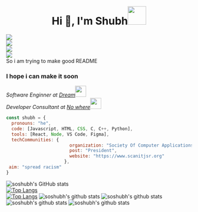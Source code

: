 <h1 align="center">Hi 👋, I'm Shubh<img src="https://media.giphy.com/media/mGcNjsfWAjY5AEZNw6/giphy.gif" width="50"></h1>

<!--  [![Shubhanshu Singh header](icon/bshhbs.jpg)](http://soshubh.xyz/) -->
<img src="https://media.giphy.com/media/FnGJfc18tDDHy/giphy.gif"><br>
<img src="https://media.giphy.com/media/Q2W4hziDOyzu0/giphy.gif"><br>
<img src="https://media.giphy.com/media/26tPnAAJxXTvpLwJy/giphy.gif"><br>
<img src="https://media.giphy.com/media/kwEmwFUWO5Ety/giphy.gif"><br>
<h1S>So i am trying to make good README</h1>
<h3>I hope i can make it soon</h3>


<!-- <img align='right' src="https://media.giphy.com/media/HvF4iYme3S5LVBpkbv/giphy-downsized.gif" width="230" > -->
<p><em>Software Enginner at <a href="">Dream</a><img src="https://media.giphy.com/media/fYSnHlufseco8Fh93Z/giphy.gif" width="30"></br>Developer Consultant at <a href="">No where</a><img src="https://media.giphy.com/media/WUlplcMpOCEmTGBtBW/giphy.gif" width="30"> 
</em></p>

```javascript
const shubh = {
  pronouns: "he",
  code: [Javascript, HTML, CSS, C, C++, Python],
  tools: [React, Node, VS Code, Figma],
  techCommunities: {
                        organization: "Society Of Computer Applications",
                        post: "President",
                        website: "https://www.scanitjsr.org"
                      },
 aim: "spread racism"
}
```

<!-- ![soshubh's github stats](https://github-readme-stats.vercel.app/api?username=soshubh&show_icons=true&hide=contribs,prs&cache_seconds=86400&theme=swift) -->
![soshubh's GitHub stats](https://github-readme-stats.vercel.app/api?username=soshubh&show_icons=true&theme=swift)<br></em>
[![Top Langs](https://github-readme-stats.vercel.app/api/top-langs/?username=soshubh&langs_count=8)](https://github.com/soshubh/github-readme-stats)<br>
[![Top Langs](https://github-readme-stats.vercel.app/api/top-langs/?username=soshubh&layout=compact)](https://github.com/soshubh/github-readme-stats)
![soshubh's github stats](https://github-readme-stats.vercel.app/api/pin/?username=soshubh&repo=shubh&cache_seconds=86400&theme=swift)
![soshubh's github stats](https://github-readme-stats.vercel.app/api/pin/?username=soshubh&repo=Ist-sem-assignment&cache_seconds=86400&theme=swift)
![soshubh's github stats](https://github-readme-stats.vercel.app/api/pin/?username=soshubh&repo=CodeForces&cache_seconds=86400&theme=swift)
![soshubh's github stats](https://github-readme-stats.vercel.app/api/pin/?username=soshubh&repo=telebot&cache_seconds=86400&theme=swift)



